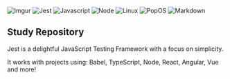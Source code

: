 ![Imgur](https://i.imgur.com/xhhZ3XJ.png)
![Jest](https://img.shields.io/badge/Jest-323330?style=for-the-badge&logo=Jest&logoColor=white)
![Javascript](https://img.shields.io/badge/JavaScript-323330?style=for-the-badge&logo=javascript&logoColor=F7DF1E)
![Node](https://img.shields.io/badge/Node.js-43853D?style=for-the-badge&logo=node.js&logoColor=white)
![Linux](https://img.shields.io/badge/Linux-FCC624?style=for-the-badge&logo=linux&logoColor=black)
![PopOS](https://img.shields.io/badge/Pop!_OS-48B9C7?style=for-the-badge&logo=Pop!_OS&logoColor=white)
![Markdown](https://img.shields.io/badge/Markdown-000000?style=for-the-badge&logo=markdown&logoColor=white)
## Study Repository

Jest is a delightful JavaScript Testing Framework with a focus on simplicity.

It works with projects using: Babel, TypeScript, Node, React, Angular, Vue and more!
